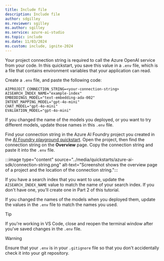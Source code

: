 ```yaml
---
title: Include file
description: Include file
author: sdgilley
ms.reviewer: sgilley
ms.author: sgilley
ms.service: azure-ai-studio
ms.topic: include
ms.date: 11/03/2024
ms.custom: include, ignite-2024
---
```


Your project connection string is required to call the Azure OpenAI service from your code. In this quickstart, you save this value in a `.env` file, which is a file that contains environment variables that your application can read. 

Create a `.env` file, and paste the following code:

```text
AIPROJECT_CONNECTION_STRING=<your-connection-string>
AISEARCH_INDEX_NAME="example-index"
EMBEDDINGS_MODEL="text-embedding-ada-002"
INTENT_MAPPING_MODEL="gpt-4o-mini"
CHAT_MODEL="gpt-4o-mini"
EVALUATION_MODEL="gpt-4o-mini"
```

If you changed the name of the models you deployed, or you want to try different models, update those names in this `.env` file.

Find your connection string in the Azure AI Foundry project you created in the [AI Foundry playground quickstart](../quickstarts/get-started-playground.md).  Open the project, then find the connection string on the **Overview** page.  Copy the connection string and paste it into the `.env` file.

:::image type="content" source="../media/quickstarts/azure-ai-sdk/connection-string.png" alt-text="Screenshot shows the overview page of a project and the location of the connection string.":::

If you have a search index that you want to use, update the `AISEARCH_INDEX_NAME` value to match the name of your search index.  If you don't have one, you'll create one in Part 2 of this tutorial.

If you changed the names of the models when you deployed them, update the values in the `.env` file to match the names you used.

> [!TIP]
> If you're working in VS Code, close and reopen the terminal window after you've saved changes in the `.env` file.

> [!WARNING]
> Ensure that your `.env` is in your `.gitignore` file so that you don't accidentally check it into your git repository.
